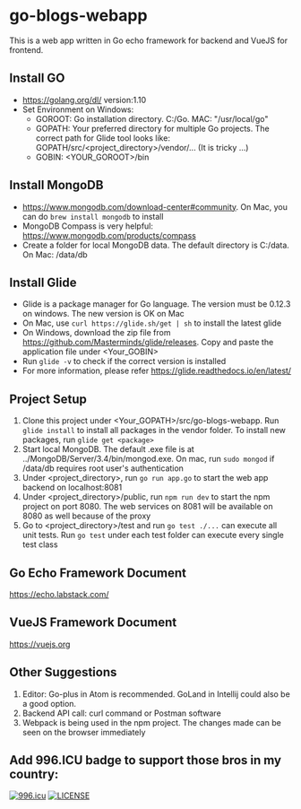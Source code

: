 # go-blogs-webapp
This is a web app written in Go echo framework for backend and VueJS for frontend.

## Install GO
   - https://golang.org/dl/ version:1.10
   - Set Environment on Windows:
     - GOROOT: Go installation directory. C:/Go. MAC: "/usr/local/go"
     - GOPATH: Your preferred directory for multiple Go projects. The correct path for Glide tool looks 
     like: GOPATH/src/<project_directory>/vendor/... (It is tricky ...)
     - GOBIN: <YOUR_GOROOT>/bin

## Install MongoDB
   - https://www.mongodb.com/download-center#community. On Mac, you can do ```brew install mongodb``` to install
   - MongoDB Compass is very helpful: https://www.mongodb.com/products/compass
   - Create a folder for local MongoDB data. The default directory is C:/data. On Mac: /data/db
   
## Install Glide
   - Glide is a package manager for Go language. The version must be 0.12.3 on windows. The new version is OK on Mac
   - On Mac, use ```curl https://glide.sh/get | sh``` to install the latest glide
   - On Windows, download the zip file from https://github.com/Masterminds/glide/releases. Copy and paste the application file under <Your_GOBIN>
   - Run ```glide -v``` to check if the correct version is installed
   - For more information, please refer https://glide.readthedocs.io/en/latest/

## Project Setup
1. Clone this project under <Your_GOPATH>/src/go-blogs-webapp. Run ```glide install``` to install all packages in the vendor folder. To install new packages, run ```glide get <package>```
2. Start local MongoDB. The default .exe file is at ../MongoDB/Server/3.4/bin/mongod.exe. On mac, run ```sudo mongod``` if /data/db requires root user's authentication
3. Under <project_directory>, run ```go run app.go``` to start the web app backend on localhost:8081
4. Under <project_directory>/public, run ```npm run dev``` to start the npm project on port 8080. The web services on 8081 will be available on 8080 as well because of the proxy
5. Go to <project_directory>/test and run ```go test ./...``` can execute all unit tests. Run ```go test``` under each test folder can execute every single test class

## Go Echo Framework Document
https://echo.labstack.com/

## VueJS Framework Document
https://vuejs.org

## Other Suggestions
1. Editor: Go-plus in Atom is recommended. GoLand in Intellij could also be a good option.
2. Backend API call: curl command or Postman software
3. Webpack is being used in the npm project. The changes made can be seen on the browser immediately 

## Add 996.ICU badge to support those bros in my country:
[![996.icu](https://img.shields.io/badge/link-996.icu-red.svg)](https://996.icu)
[![LICENSE](https://img.shields.io/badge/license-NPL%20(The%20996%20Prohibited%20License)-blue.svg)](https://github.com/996icu/996.ICU/blob/master/LICENSE)
